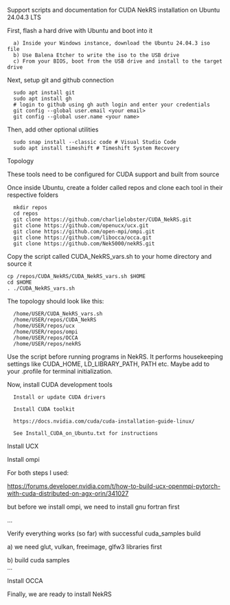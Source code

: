 Support scripts and documentation for CUDA NekRS installation on Ubuntu 24.04.3 LTS

First, flash a hard drive with Ubuntu and boot into it

      a) Inside your Windows instance, download the Ubuntu 24.04.3 iso file
      b) Use Balena Etcher to write the iso to the USB drive
      c) From your BIOS, boot from the USB drive and install to the target drive

Next, setup git and github connection

      sudo apt install git         
      sudo apt install gh   
      # login to github using gh auth login and enter your credentials
      git config --global user.email <your email>
      git config --global user.name <your name>

Then, add other optional utilities
   
      sudo snap install --classic code # Visual Studio Code
      sudo apt install timeshift # Timeshift System Recovery

Topology

These tools need to be configured for CUDA support and built from source

Once inside Ubuntu, create a folder called repos and clone each tool in their respective folders

      mkdir repos
      cd repos
      git clone https://github.com/charlielobster/CUDA_NekRS.git
      git clone https://github.com/openucx/ucx.git
      git clone https://github.com/open-mpi/ompi.git
      git clone https://github.com/libocca/occa.git
      git clone https://github.com/Nek5000/nekRS.git
      
Copy the script called CUDA_NekRS_vars.sh to your home directory and source it

    cp /repos/CUDA_NekRS/CUDA_NekRS_vars.sh $HOME
    cd $HOME
    . ./CUDA_NekRS_vars.sh       

The topology should look like this:

      /home/USER/CUDA_NekRS_vars.sh
      /home/USER/repos/CUDA_NekRS
      /home/USER/repos/ucx
      /home/USER/repos/ompi
      /home/USER/repos/OCCA
      /home/USER/repos/nekRS
      
Use the script before running programs in NekRS.
It performs housekeeping settings like CUDA_HOME, LD_LIBRARY_PATH, PATH etc.
Maybe add to your .profile for terminal initialization.
   
Now, install CUDA development tools
      
      Install or update CUDA drivers
      
      Install CUDA toolkit
      
      https://docs.nvidia.com/cuda/cuda-installation-guide-linux/
      
      See Install_CUDA_on_Ubuntu.txt for instructions

Install UCX

Install ompi

For both steps I used:

https://forums.developer.nvidia.com/t/how-to-build-ucx-openmpi-pytorch-with-cuda-distributed-on-agx-orin/341027


but before we install ompi, we need to install gnu fortran first

...

Verify everything works (so far) with successful cuda_samples build

  a) we need glut, vulkan, freeimage, glfw3 libraries first

  b) build cuda samples        
  ...

Install OCCA


Finally, we are ready to install NekRS

